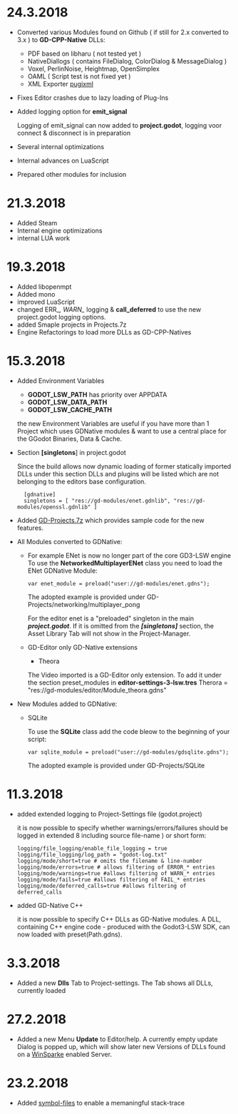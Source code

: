 # 24.3.2018
+ Converted various Modules found on Github ( if still for 2.x converted to 3.x ) to **GD-CPP-Native** DLLs:
  + PDF based on libharu ( not tested yet )
  + NativeDiallogs ( contains FileDialog, ColorDialog & MessageDialog )
  + Voxel, PerlinNoise, Heightmap, OpenSimplex
  + OAML ( Script test is not fixed yet )
  + XML Exporter [pugixml](https://pugixml.org)
 
+ Fixes Editor crashes due to lazy loading of Plug-Ins
+ Added logging option for **emit_signal**

  Logging of emit_signal can now added to **project.godot**, logging voor connect & disconnect is in preparation
+ Several internal optimizations
+ Internal advances on LuaScript
+ Prepared other modules for inclusion

# 21.3.2018
+ Added Steam
+ Internal engine optimizations
+ internal LUA work
# 19.3.2018
+ Added libopenmpt
+ Added mono
+ improved LuaScript
+ changed ERR_*, WARN_* logging & **call_deferred** to use the new project.godot logging options.
+ added Smaple projects in Projects.7z
+ Engine Refactorings to load more DLLs as GD-CPP-Natives

# 15.3.2018
+ Added Environment Variables
  + **GODOT_LSW_PATH** has priority over APPDATA
  + **GODOT_LSW_DATA_PATH**
  + **GODOT_LSW_CACHE_PATH**

  the new Environment Variables are useful if you have more than 1 Project which uses GDNative modules & want to use a central place for the GGodot Binaries, Data & Cache.

+ Section **[singletons**] in project.godot

  Since the build allows now dynamic loading of former statically imported DLLs under this section DLLs and plugins will be listed which are not belonging to the editors base configuration.

        [gdnative]
        singletons = [ "res://gd-modules/enet.gdnlib", "res://gd-modules/openssl.gdnlib" ]

+ Added [GD-Projects.7z](https://github.com/frank-lesser/Godot3-Win64-LSW-Build/blob/master/GD-modules.7z) which provides sample code for the new features.
+ All Modules converted to GDNative:
  + For example ENet is now no longer part of the core GD3-LSW engine
    To use the **NetworkedMultiplayerENet** class you need to load the ENet GDNative Module:

        var enet_module = preload("user://gd-modules/enet.gdns");

    The adopted example is provided under GD-Projects/networking/multiplayer_pong

    For the editor enet is a "preloaded" singleton in the main ***project.godot***. If it is omitted from the ***[singletons]*** section, the Asset Library Tab will not show in the Project-Manager.

  + GD-Editor only GD-Native extensions
    + Theora

    The Video imported is a GD-Editor only extension. To add it under the section preset_modules in **editor-settings-3-lsw.tres**
            Therora = "res://gd-modules/editor/Module_theora.gdns"
+ New Modules added to GDNative:
  + SQLite

    To use the **SQLite** class add the code bleow to the beginning of your script:

        var sqlite_module = preload("user://gd-modules/gdsqlite.gdns");

    The adopted example is provided under GD-Projects/SQLite
# 11.3.2018
+ added extended logging to Project-Settings file (godot.project)

  it is now possible to specify whether warnings/errors/failures should be logged in extended 8 including source file-name ) or short form:

      logging/file_logging/enable_file_logging = true
      logging/file_logging/log_path = "godot-log.txt"
      logging/mode/short=true # omits the filename & line-number
      logging/mode/errors=true # allows filtering of ERROR_* entries
      logging/mode/warnings=true #allows filtering of WARN_* entries
      logging/mode/fails=true #allows filtering of FAIL_* entries
      logging/mode/deferred_calls=true #allows filtering of deferred_calls
+ added GD-Native C++

  it is now possible to specify C++ DLLs as GD-Native modules.
  A DLL, containing C++ engine code - produced with the Godot3-LSW SDK, can now
  loaded with preset(Path.gdns). 

# 3.3.2018

+ Added a new **Dlls** Tab to Project-settings. The Tab shows all DLLs, currently loaded

# 27.2.2018
+ Added a new Menu **Update** to Editor/help. A currently empty update Dialog is popped up, which will show later new Versions of DLLs found on a [WinSparke](https://winsparkle.org) enabled Server.

# 23.2.2018
+ Added [symbol-files](https://github.com/frank-lesser/Godot3-Win64-LSW-Build/blob/master/Godot3.1dev-dllbuild-lsw-Win64-pdb.7z) to enable a memaningful stack-trace
